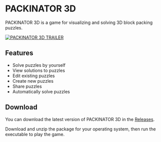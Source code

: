 # PACKINATOR 3D

PACKINATOR 3D is a game for visualizing and solving 3D block packing puzzles.

[![PACKINATOR 3D TRAILER](https://img.youtube.com/vi/LPEFWYd_cEs/0.jpg)](https://www.youtube.com/watch?v=LPEFWYd_cEs)

## Features

- Solve puzzles by yourself
- View solutions to puzzles
- Edit existing puzzles
- Create new puzzles
- Share puzzles
- Automatically solve puzzles

## Download

You can download the latest version of PACKINATOR 3D in the [Releases](https://github.com/OliBomby/Packinator3D/releases).

Download and unzip the package for your operating system, then run the executable to play the game.
